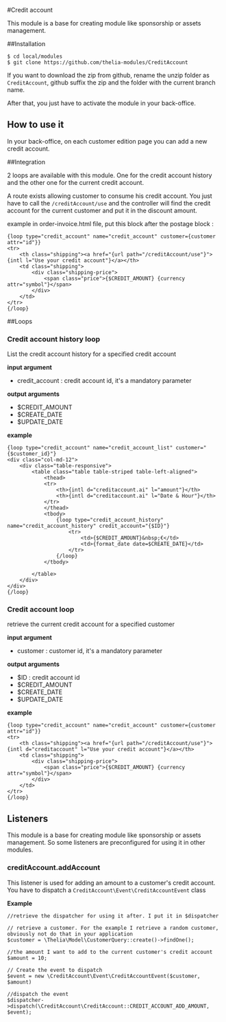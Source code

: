 #Credit account

This module is a base for creating module like sponsorship or assets management.

##Installation

```
$ cd local/modules
$ git clone https://github.com/thelia-modules/CreditAccount
```

If you want to download the zip from github, rename the unzip folder as ```CreditAccount```, github suffix the zip and the folder with the current branch name.

After that, you just have to activate the module in your back-office.

## How to use it

In your back-office, on each customer edition page you can add a new credit account.

##Integration

2 loops are available with this module. One for the credit account history and the other one for the current credit account.

A route exists allowing customer to consume his credit account. You just have to call the ```/creditAccount/use``` and the controller will find the credit account for
the current customer and put it in the discount amount.

example in order-invoice.html file, put this block after the postage block :

```
{loop type="credit_account" name="credit_account" customer={customer attr="id"}}
<tr>
    <th class="shipping"><a href="{url path="/creditAccount/use"}">{intl l="Use your credit account"}</a></th>
    <td class="shipping">
        <div class="shipping-price">
            <span class="price">{$CREDIT_AMOUNT} {currency attr="symbol"}</span>
        </div>
    </td>
</tr>
{/loop}
```

##Loops

### Credit account history loop

List the credit account history for a specified credit account

**input argument**

* credit_account : credit account id, it's a mandatory parameter

**output arguments**

* $CREDIT_AMOUNT
* $CREATE_DATE
* $UPDATE_DATE

**example**

```
{loop type="credit_account" name="credit_account_list" customer="{$customer_id}"}
<div class="col-md-12">
    <div class="table-responsive">
        <table class="table table-striped table-left-aligned">
            <thead>
            <tr>
                <th>{intl d="creditaccount.ai" l="amount"}</th>
                <th>{intl d="creditaccount.ai" l="Date & Hour"}</th>
            </tr>
            </thead>
            <tbody>
                {loop type="credit_account_history" name="credit_account_history" credit_account="{$ID}"}
                    <tr>
                        <td>{$CREDIT_AMOUNT}&nbsp;€</td>
                        <td>{format_date date=$CREATE_DATE}</td>
                    </tr>
                {/loop}
            </tbody>

        </table>
    </div>
</div>
{/loop}
```

### Credit account loop

retrieve the current credit account for a specified customer

**input argument**

* customer : customer id, it's a mandatory parameter

**output arguments**

* $ID : credit account id
* $CREDIT_AMOUNT
* $CREATE_DATE
* $UPDATE_DATE

**example**

```
{loop type="credit_account" name="credit_account" customer={customer attr="id"}}
<tr>
    <th class="shipping"><a href="{url path="/creditAccount/use"}">{intl d="creditaccount" l="Use your credit account"}</a></th>
    <td class="shipping">
        <div class="shipping-price">
            <span class="price">{$CREDIT_AMOUNT} {currency attr="symbol"}</span>
        </div>
    </td>
</tr>
{/loop}
```

## Listeners

This module is a base for creating module like sponsorship or assets management. So some listeners are preconfigured for using it in other modules.

### creditAccount.addAccount

This listener is used for adding an amount to a customer's credit account. You have to dispatch a ```CreditAccount\Event\CreditAccountEvent``` class

**Example**

```
//retrieve the dispatcher for using it after. I put it in $dispatcher

// retrieve a customer. For the example I retrieve a random customer, obviously not do that in your application
$customer = \Thelia\Model\CustomerQuery::create()->findOne();

//the amount I want to add to the current customer's credit account
$amount = 10;

// Create the event to dispatch
$event = new \CreditAccount\Event\CreditAccountEvent($customer, $amount)

//dispatch the event
$dispatcher->dispatch(\CreditAccount\CreditAccount::CREDIT_ACCOUNT_ADD_AMOUNT, $event);

```

